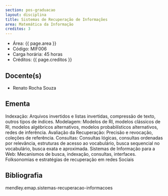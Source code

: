 ```yaml
---
section: pos-graduacao
layout: disciplina
title: Sistemas de Recuperação de Informações
area: Matemática da Informação
creditos: 3
---
```


- Área: {{ page.area }}
- Código: MIF006
- Carga horária: 45 horas
- Créditos: {{ page.creditos }}

## Docente(s) 

- Renato Rocha Souza


## Ementa

Indexação: Arquivos invertidos e listas invertidas, compressão de
texto, outros tipos de índices. Modelagem: Modelos de RI, modelos
clássicos de RI, modelos algébricos alternativos, modelos
probabilísticos alternativos, redes de inferência. Avaliação da
Recuperação: Precisão e revocação, coleções de referência. Consultas:
Consultas lógicas, consultas ordenadas por relevância, estruturas de
acesso ao vocabulário, busca sequencial no vocabulário, busca exata e
aproximada.  Sistemas de Informação para a Web: Mecanismos de busca,
indexação, consultas, interfaces. Folksonomias e estratégias de
recuperação em redes Sociais

## Bibliografia

mendley.emap.sistemas-recuperacao-informacoes

